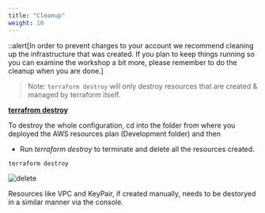 ```yaml
---
title: "Cleanup"
weight: 10
---
```


::alert[In order to prevent charges to your account we recommend cleaning up the infrastructure that was created. If you plan to keep things running so you can examine the workshop a bit more, please remember to do the cleanup when you are done.]

>Note: ```terraform destroy``` will only destroy resources that are created & managed by terraform itself. 

**<ins>terrafrom destroy</ins>**
  
To destroy the whole configuration, cd into the folder from where you deployed the AWS resources plan (Development folder) and then  
- Run *terraform destroy* to terminate and delete all the resources created.

```console
terraform destroy
```

![delete](/static/Images/clean_up/Destroy.png)

Resources like VPC and KeyPair, if created manually, needs to be destoryed in a similar manner via the console.

